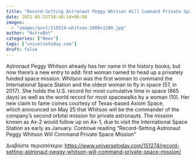 ```yaml
---
title: "Record-Setting Astronaut Peggy Whitson Will Command Private Space Mission"
date: 2021-05-25T18:40:14+00:00
images:
  - "images/post/210524-whitson-2000x1200.jpg"
author: "AstroBot"
categories: ["News"]
tags: ["universetoday.com"]
draft: false
---
```


Astronaut Peggy Whitson already has her name in the history books, but now there’s a new entry to add: first woman named to head up a privately funded space mission. Whitson was the first woman to command the International Space Station and the oldest woman to fly in space (57, in 2017). She holds the U.S. record for most cumulative time in space (665 days) as well as the world record for most spacewalks by a woman (10). Her new claim to fame comes courtesy of Texas-based Axiom Space, which announced on May 25 that Whitson will be the commander of the company’s second orbital mission for private astronauts. The mission known as Ax-2 would follow up on Ax-1, due to visit the International Space Station as early as January. Continue reading “Record-Setting Astronaut Peggy Whitson Will Command Private Space Mission” 

Διαβάστε περισσότερα: https://www.universetoday.com/151274/record-setting-astronaut-peggy-whitson-will-command-private-space-mission/
